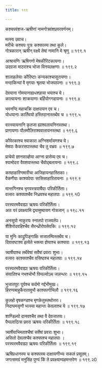 ```yaml
---
title: १९९

---
```

कश्यपवंशज-ऋषीणां नामगोत्रवंशप्रवरवर्णनम्।  
  
मत्स्य उवाच।  
मरीचेः कश्यपः पुत्रः कश्यपस्य तथा कुले।  
गोत्रकारान् ऋषीन् वक्ष्ये तेषां नामानि मे श्रृणु ॥ १९९.१  
  
आश्रायणिः ऋषिगणो मेषकीरिटकायनाः।  
उदग्रजा माठराश्च भोजा विनयलक्षणाः ॥ १९९.२  
  
शालाहलेयाः कौरिष्टाः कन्यकाश्चासुरायणाः।  
मन्दाकिन्यां वै मृगयाः श्रृतया भोजयापनाः ॥ १९९.३  
  
देवयाना गोमयानाह्यधश्छाया भयाश्च ये।  
कात्यायनाः शाक्रयाणाः बर्हियोगगदायनाः ॥ १९९.४  
  
भवनन्दि महाचक्रि दाक्षपायन एव च।  
योधयानाः कार्तिवयो हस्तिदानास्तथैव च ॥ १९९.५  
  
वात्स्यायनानि कृतजा ह्याश्वलायनिनस्तथा।  
प्रागायणाः पौलमौलिराश्ववातायनस्तथा ॥ १९९.६  
  
कौवेरकाश्च श्याकारा अग्निशर्मायणश्च ये।  
मेषपाः कैकरसपास्तथा चैव तु वभ्रवः ॥ १९९.७  
  
प्राचेयो ज्ञानसञ्ज्ञेया आग्ना प्रासेव्य एव च।  
श्यामोदरा वैवशपास्तथा चैवोद्बलायनाः ॥ १९९.८  
  
काष्ठाहारिणमारीचा आजिहायनहास्तिकाः।  
वैकर्णेयाः काश्यपेयाः सासिसाहारितायनाः ॥ १९९.९  
  
मान्तगिनश्च भृगवस्त्रयार्षेयाः परिकीर्तिताः।  
वत्सरः कश्यपश्चैव निध्रवश्च महातपाः ॥ १९९.१0  
  
परस्परमवैवाह्या ऋषयः परिकीर्तिताः।  
अतः परं प्रवक्ष्यामि द्व्यामुष्यायण गोत्रजान् ॥ १९८.११  
  
अनसूयो नाकुरयः स्नातपो राजवर्तपः।  
शैशिरोदवहिश्चैव सैरन्ध्रीरोपसेवकिः ॥ १९९.१२  
  
या मुनिः काद्रुपिङ्गाक्षिः सजातम्विस्तथैव च।  
दिवावष्टाश्व इत्येते भक्त्या ज्ञेयाश्च काश्यपाः ॥ १९९.१३  
  
त्र्यार्षेयाश्च तथैवेषां सर्वेषां प्रवराः शुभाः।  
वत्सरः काश्यपश्चैव वसिष्ठश्च महातपाः ॥ १९९.१४  
  
परस्परमवैवाह्या ऋषयः परिकीर्तिताः।  
संयातिश्च नभश्चोभौ पिप्पल्योऽथ जलन्धरः ॥ १९९.१५  
  
भुजातपूरः पूर्यश्च कर्दमो गर्द्दभीमुखः।  
हिरण्यबाहुकैरातावुभौ काश्यपगोभिलौ ॥ १९९.१६  
  
कुलहो वृषकण्डश्च मृगकेतुस्तथोत्तरः।  
निदाघमसृणौ भत्स्या महान्तः केवलाश्च ये ॥ १९९.१७  
  
शाण्डिल्यो दानवश्चैव तथा वै देवजातयः।  
पैप्पलादित्स प्रवरा ऋषयः परिकीर्तिताः ॥ १९९.१८  
  
त्र्यार्षेयाभिमताश्चैषां सर्वेषां प्रवराः शुभाः।  
असितो देवलश्चैव कश्यपश्च महातपाः ।  
परस्परमवैवाह्या ऋषयः परिकीर्तिताः ॥ १९९.१९  
  
ऋषिप्रधानस्य च कश्यपस्य दाक्षायणीभ्यः सकलं प्रसूतम्।  
जगत्समग्रं मनुसिंह पुण्यं किं ते प्रवक्ष्याम्यहमन्तरेण ॥ १९९.२0